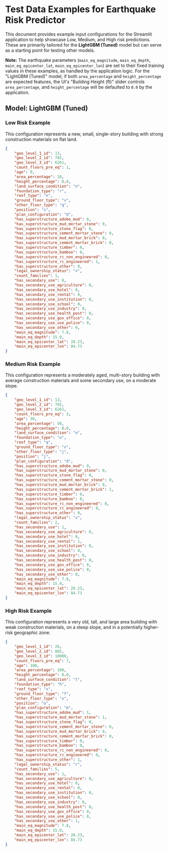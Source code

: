 # Test Data Examples for Earthquake Risk Predictor

This document provides example input configurations for the Streamlit application to help showcase Low, Medium, and High risk predictions. These are primarily tailored for the **LightGBM (Tuned)** model but can serve as a starting point for testing other models.

**Note:** The earthquake parameters (`main_eq_magnitude`, `main_eq_depth`, `main_eq_epicenter_lat`, `main_eq_epicenter_lon`) are set to their fixed training values in these examples, as handled by the application logic. For the "LightGBM (Tuned)" model, if both `area_percentage` and `height_percentage` are expected features, the UI's "Building Height (ft)" slider controls `area_percentage`, and `height_percentage` will be defaulted to `0.0` by the application.

## Model: LightGBM (Tuned)

### Low Risk Example

This configuration represents a new, small, single-story building with strong construction materials on flat land.

```json
{
    "geo_level_1_id": 13,
    "geo_level_2_id": 702,
    "geo_level_3_id": 6261,
    "count_floors_pre_eq": 1,
    "age": 0,
    "area_percentage": 10,
    "height_percentage": 0.0, 
    "land_surface_condition": "n",
    "foundation_type": "r",
    "roof_type": "n",
    "ground_floor_type": "v",
    "other_floor_type": "q",
    "position": "s",
    "plan_configuration": "d",
    "has_superstructure_adobe_mud": 0,
    "has_superstructure_mud_mortar_stone": 0,
    "has_superstructure_stone_flag": 0,
    "has_superstructure_cement_mortar_stone": 0,
    "has_superstructure_mud_mortar_brick": 0,
    "has_superstructure_cement_mortar_brick": 0,
    "has_superstructure_timber": 0,
    "has_superstructure_bamboo": 0,
    "has_superstructure_rc_non_engineered": 0,
    "has_superstructure_rc_engineered": 1,
    "has_superstructure_other": 0,
    "legal_ownership_status": "v",
    "count_families": 1,
    "has_secondary_use": 0,
    "has_secondary_use_agriculture": 0,
    "has_secondary_use_hotel": 0,
    "has_secondary_use_rental": 0,
    "has_secondary_use_institution": 0,
    "has_secondary_use_school": 0,
    "has_secondary_use_industry": 0,
    "has_secondary_use_health_post": 0,
    "has_secondary_use_gov_office": 0,
    "has_secondary_use_use_police": 0,
    "has_secondary_use_other": 0,
    "main_eq_magnitude": 7.8,
    "main_eq_depth": 15.0,
    "main_eq_epicenter_lat": 28.23,
    "main_eq_epicenter_lon": 84.73
}
```

### Medium Risk Example

This configuration represents a moderately aged, multi-story building with average construction materials and some secondary use, on a moderate slope.

```json
{
    "geo_level_1_id": 13,
    "geo_level_2_id": 702,
    "geo_level_3_id": 6261,
    "count_floors_pre_eq": 3,
    "age": 30,
    "area_percentage": 50,
    "height_percentage": 0.0,
    "land_surface_condition": "o",
    "foundation_type": "u",
    "roof_type": "q",
    "ground_floor_type": "x",
    "other_floor_type": "j",
    "position": "j",
    "plan_configuration": "d",
    "has_superstructure_adobe_mud": 0,
    "has_superstructure_mud_mortar_stone": 0,
    "has_superstructure_stone_flag": 0,
    "has_superstructure_cement_mortar_stone": 0,
    "has_superstructure_mud_mortar_brick": 0,
    "has_superstructure_cement_mortar_brick": 1,
    "has_superstructure_timber": 0,
    "has_superstructure_bamboo": 0,
    "has_superstructure_rc_non_engineered": 0,
    "has_superstructure_rc_engineered": 0,
    "has_superstructure_other": 0,
    "legal_ownership_status": "v",
    "count_families": 2,
    "has_secondary_use": 1,
    "has_secondary_use_agriculture": 0,
    "has_secondary_use_hotel": 0,
    "has_secondary_use_rental": 1,
    "has_secondary_use_institution": 0,
    "has_secondary_use_school": 0,
    "has_secondary_use_industry": 0,
    "has_secondary_use_health_post": 0,
    "has_secondary_use_gov_office": 0,
    "has_secondary_use_use_police": 0,
    "has_secondary_use_other": 0,
    "main_eq_magnitude": 7.8,
    "main_eq_depth": 15.0,
    "main_eq_epicenter_lat": 28.23,
    "main_eq_epicenter_lon": 84.73
}
```

### High Risk Example

This configuration represents a very old, tall, and large area building with weak construction materials, on a steep slope, and in a potentially higher-risk geographic zone.

```json
{
    "geo_level_1_id": 26, 
    "geo_level_2_id": 802, 
    "geo_level_3_id": 10000,
    "count_floors_pre_eq": 7,
    "age": 100,
    "area_percentage": 100,
    "height_percentage": 0.0,
    "land_surface_condition": "t",
    "foundation_type": "h",
    "roof_type": "x",
    "ground_floor_type": "f",
    "other_floor_type": "x",
    "position": "o",
    "plan_configuration": "m",
    "has_superstructure_adobe_mud": 1,
    "has_superstructure_mud_mortar_stone": 1,
    "has_superstructure_stone_flag": 0,
    "has_superstructure_cement_mortar_stone": 0,
    "has_superstructure_mud_mortar_brick": 0,
    "has_superstructure_cement_mortar_brick": 0,
    "has_superstructure_timber": 0,
    "has_superstructure_bamboo": 0,
    "has_superstructure_rc_non_engineered": 0,
    "has_superstructure_rc_engineered": 0,
    "has_superstructure_other": 1,
    "legal_ownership_status": "r",
    "count_families": 5,
    "has_secondary_use": 1,
    "has_secondary_use_agriculture": 0,
    "has_secondary_use_hotel": 0,
    "has_secondary_use_rental": 0,
    "has_secondary_use_institution": 0,
    "has_secondary_use_school": 0,
    "has_secondary_use_industry": 0,
    "has_secondary_use_health_post": 0,
    "has_secondary_use_gov_office": 0,
    "has_secondary_use_use_police": 0,
    "has_secondary_use_other": 1,
    "main_eq_magnitude": 7.8,
    "main_eq_depth": 15.0,
    "main_eq_epicenter_lat": 28.23,
    "main_eq_epicenter_lon": 84.73
}
```

